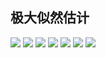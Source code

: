 ## 极大似然估计
![](https://cdn.jsdelivr.net/gh/lyhcc/Picture_Repository/img/20191019214834.png)
![](https://cdn.jsdelivr.net/gh/lyhcc/Picture_Repository/img/20191019214904.png)
![](https://cdn.jsdelivr.net/gh/lyhcc/Picture_Repository/img/20191019214924.png)
![](https://cdn.jsdelivr.net/gh/lyhcc/Picture_Repository/img/20191019215007.png)
![](https://cdn.jsdelivr.net/gh/lyhcc/Picture_Repository/img/20191019215024.png)
![](https://cdn.jsdelivr.net/gh/lyhcc/Picture_Repository/img/20191019215109.png)
![](https://cdn.jsdelivr.net/gh/lyhcc/Picture_Repository/img/20191019215352.png)